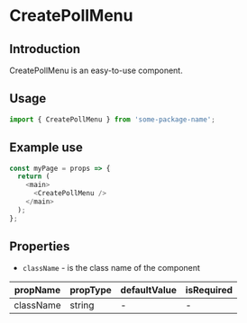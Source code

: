 # CreatePollMenu

<!-- STORY -->

## Introduction

CreatePollMenu is an easy-to-use component.

## Usage

```javascript
import { CreatePollMenu } from 'some-package-name';
```

## Example use

```javascript
const myPage = props => {
  return (
    <main>
      <CreatePollMenu />
    </main>
  );
};
```

## Properties

- `className` - is the class name of the component

| propName  | propType | defaultValue | isRequired |
| --------- | -------- | ------------ | ---------- |
| className | string   | -            | -          |
